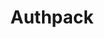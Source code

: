 ---
git: https://github.com/jackrobertscott/authpack
logohandle: authpackio
sort: authpack
title: Authpack
website: https://authpack.io/
---